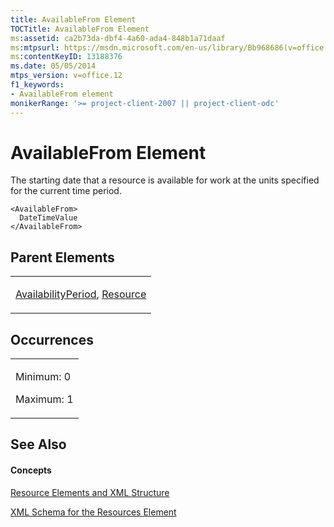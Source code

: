 ```yaml
---
title: AvailableFrom Element
TOCTitle: AvailableFrom Element
ms:assetid: ca2b73da-dbf4-4a60-ada4-848b1a71daaf
ms:mtpsurl: https://msdn.microsoft.com/en-us/library/Bb968686(v=office.12)
ms:contentKeyID: 13188376
ms.date: 05/05/2014
mtps_version: v=office.12
f1_keywords:
- AvailableFrom element
monikerRange: '>= project-client-2007 || project-client-odc'
---
```


# AvailableFrom Element




The starting date that a resource is available for work at the units specified for the current time period.

    <AvailableFrom>
      DateTimeValue
    </AvailableFrom>

## Parent Elements

<table>
<colgroup>
<col style="width: 100%" />
</colgroup>
<tbody>
<tr class="odd">
<td><p><a href="bb968625(v=office.12).md">AvailabilityPeriod</a>, <a href="bb968715(v=office.12).md">Resource</a></p></td>
</tr>
</tbody>
</table>

## Occurrences

<table>
<colgroup>
<col style="width: 100%" />
</colgroup>
<tbody>
<tr class="odd">
<td><p>Minimum: 0</p>
<p>Maximum: 1</p></td>
</tr>
</tbody>
</table>

## See Also

#### Concepts

[Resource Elements and XML Structure](resource-elements-and-xml-structure.md)

[XML Schema for the Resources Element](xml-schema-for-the-resources-element.md)

